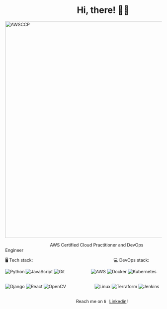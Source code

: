  # &emsp;&emsp;&emsp;&emsp;&emsp;&emsp;&emsp;&emsp; Hi, there! 	👨‍💻

<img width="699" alt="AWSCCP" src="https://firebrand.training/media/1hljpbeg/aws-certified-cloud-practitioner-firebrand.png?width=1920&height=450&rnd=133537902818300000">

&emsp;&emsp;&emsp;&emsp;&emsp;&emsp;&emsp;&emsp;&emsp;&emsp; AWS Certified Cloud Practitioner and DevOps Engineer<br>


🖥️ Tech stack: 
&emsp;&emsp;&emsp;&emsp;&emsp;&emsp;&emsp;&emsp;&emsp;&emsp;&emsp;&emsp;&emsp;&emsp;&emsp;&emsp;&emsp;&emsp;
💻 DevOps stack: <br>


![Python](https://img.shields.io/badge/python-3670A0?style=for-the-badge&logo=python&logoColor=ffdd54) 
![JavaScript](https://img.shields.io/badge/javascript-%23323330.svg?style=for-the-badge&logo=javascript&logoColor=%23F7DF1E)
![Git](https://img.shields.io/badge/git-%23F05033.svg?style=for-the-badge&logo=git&logoColor=white)
&emsp;&emsp;&emsp;&emsp;&emsp;&ensp;
![AWS](https://img.shields.io/badge/AWS-%23FF9900.svg?style=for-the-badge&logo=amazon-aws&logoColor=white)
![Docker](https://img.shields.io/badge/docker-%230db7ed.svg?style=for-the-badge&logo=docker&logoColor=white)
![Kubernetes](https://img.shields.io/badge/kubernetes-%23326ce5.svg?style=for-the-badge&logo=kubernetes&logoColor=white)
&emsp;&emsp;&emsp;&emsp;&emsp;&emsp;&emsp;&emsp;&emsp;&emsp; 

![Django](https://img.shields.io/badge/django-%23092E20.svg?style=for-the-badge&logo=django&logoColor=white)
![React](https://img.shields.io/badge/react-%2320232a.svg?style=for-the-badge&logo=react&logoColor=%2361DAFB)
![OpenCV](https://img.shields.io/badge/opencv-%23white.svg?style=for-the-badge&logo=opencv&logoColor=white)
&emsp;&emsp;&emsp;&emsp;&emsp;&emsp;
![Linux](https://img.shields.io/badge/Linux-FCC624?style=for-the-badge&logo=linux&logoColor=black)
![Terraform](https://img.shields.io/badge/terraform-%235835CC.svg?style=for-the-badge&logo=terraform&logoColor=white)
![Jenkins](https://img.shields.io/badge/jenkins-%232C5263.svg?style=for-the-badge&logo=jenkins&logoColor=white)
&emsp;&emsp;&emsp;&emsp;&emsp;&emsp;&emsp;&emsp;&emsp;&emsp; 



&emsp;&emsp;&emsp;&emsp;&emsp;&emsp;&emsp;&emsp;&emsp;&emsp;&emsp;&emsp;&emsp;&emsp;&emsp;&emsp;
Reach me on <img width="13" alt="linkedin" src="https://user-images.githubusercontent.com/121237247/227750118-a0644a59-0d88-4f27-9790-2adab91d0f97.png">
[Linkedin](https://www.linkedin.com/in/onurozcelikppl/)!







